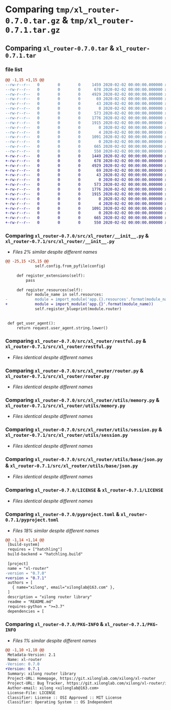# Comparing `tmp/xl_router-0.7.0.tar.gz` & `tmp/xl_router-0.7.1.tar.gz`

## Comparing `xl_router-0.7.0.tar` & `xl_router-0.7.1.tar`

### file list

```diff
@@ -1,15 +1,15 @@
--rw-r--r--   0        0        0     1459 2020-02-02 00:00:00.000000 xl_router-0.7.0/src/xl_router/__init__.py
--rw-r--r--   0        0        0      678 2020-02-02 00:00:00.000000 xl_router-0.7.0/src/xl_router/restful.py
--rw-r--r--   0        0        0     4929 2020-02-02 00:00:00.000000 xl_router-0.7.0/src/xl_router/router.py
--rw-r--r--   0        0        0       69 2020-02-02 00:00:00.000000 xl_router-0.7.0/src/xl_router/decorators/__init__.py
--rw-r--r--   0        0        0       43 2020-02-02 00:00:00.000000 xl_router-0.7.0/src/xl_router/exceptions/__init__.py
--rw-r--r--   0        0        0        0 2020-02-02 00:00:00.000000 xl_router-0.7.0/src/xl_router/utils/log.py
--rw-r--r--   0        0        0      573 2020-02-02 00:00:00.000000 xl_router-0.7.0/src/xl_router/utils/memory.py
--rw-r--r--   0        0        0     1776 2020-02-02 00:00:00.000000 xl_router-0.7.0/src/xl_router/utils/session.py
--rw-r--r--   0        0        0     1915 2020-02-02 00:00:00.000000 xl_router-0.7.0/src/xl_router/utils/base/json.py
--rw-r--r--   0        0        0        0 2020-02-02 00:00:00.000000 xl_router-0.7.0/src/xl_router/utils/database/__init__.py
--rw-r--r--   0        0        0        4 2020-02-02 00:00:00.000000 xl_router-0.7.0/.gitignore
--rw-r--r--   0        0        0     1091 2020-02-02 00:00:00.000000 xl_router-0.7.0/LICENSE
--rw-r--r--   0        0        0        0 2020-02-02 00:00:00.000000 xl_router-0.7.0/README.md
--rw-r--r--   0        0        0      665 2020-02-02 00:00:00.000000 xl_router-0.7.0/pyproject.toml
--rw-r--r--   0        0        0      550 2020-02-02 00:00:00.000000 xl_router-0.7.0/PKG-INFO
+-rw-r--r--   0        0        0     1449 2020-02-02 00:00:00.000000 xl_router-0.7.1/src/xl_router/__init__.py
+-rw-r--r--   0        0        0      678 2020-02-02 00:00:00.000000 xl_router-0.7.1/src/xl_router/restful.py
+-rw-r--r--   0        0        0     4929 2020-02-02 00:00:00.000000 xl_router-0.7.1/src/xl_router/router.py
+-rw-r--r--   0        0        0       69 2020-02-02 00:00:00.000000 xl_router-0.7.1/src/xl_router/decorators/__init__.py
+-rw-r--r--   0        0        0       43 2020-02-02 00:00:00.000000 xl_router-0.7.1/src/xl_router/exceptions/__init__.py
+-rw-r--r--   0        0        0        0 2020-02-02 00:00:00.000000 xl_router-0.7.1/src/xl_router/utils/log.py
+-rw-r--r--   0        0        0      573 2020-02-02 00:00:00.000000 xl_router-0.7.1/src/xl_router/utils/memory.py
+-rw-r--r--   0        0        0     1776 2020-02-02 00:00:00.000000 xl_router-0.7.1/src/xl_router/utils/session.py
+-rw-r--r--   0        0        0     1915 2020-02-02 00:00:00.000000 xl_router-0.7.1/src/xl_router/utils/base/json.py
+-rw-r--r--   0        0        0        0 2020-02-02 00:00:00.000000 xl_router-0.7.1/src/xl_router/utils/database/__init__.py
+-rw-r--r--   0        0        0        4 2020-02-02 00:00:00.000000 xl_router-0.7.1/.gitignore
+-rw-r--r--   0        0        0     1091 2020-02-02 00:00:00.000000 xl_router-0.7.1/LICENSE
+-rw-r--r--   0        0        0        0 2020-02-02 00:00:00.000000 xl_router-0.7.1/README.md
+-rw-r--r--   0        0        0      665 2020-02-02 00:00:00.000000 xl_router-0.7.1/pyproject.toml
+-rw-r--r--   0        0        0      550 2020-02-02 00:00:00.000000 xl_router-0.7.1/PKG-INFO
```

### Comparing `xl_router-0.7.0/src/xl_router/__init__.py` & `xl_router-0.7.1/src/xl_router/__init__.py`

 * *Files 2% similar despite different names*

```diff
@@ -25,15 +25,15 @@
             self.config.from_pyfile(config)
 
     def register_extensions(self):
         pass
 
     def register_resources(self):
         for module_name in self.resources:
-            module = import_module('app.{}.resources'.format(module_name))
+            module = import_module('app.{}'.format(module_name))
             self.register_blueprint(module.router)
 
 
 def get_user_agent():
     return request.user_agent.string.lower()
```

### Comparing `xl_router-0.7.0/src/xl_router/restful.py` & `xl_router-0.7.1/src/xl_router/restful.py`

 * *Files identical despite different names*

### Comparing `xl_router-0.7.0/src/xl_router/router.py` & `xl_router-0.7.1/src/xl_router/router.py`

 * *Files identical despite different names*

### Comparing `xl_router-0.7.0/src/xl_router/utils/memory.py` & `xl_router-0.7.1/src/xl_router/utils/memory.py`

 * *Files identical despite different names*

### Comparing `xl_router-0.7.0/src/xl_router/utils/session.py` & `xl_router-0.7.1/src/xl_router/utils/session.py`

 * *Files identical despite different names*

### Comparing `xl_router-0.7.0/src/xl_router/utils/base/json.py` & `xl_router-0.7.1/src/xl_router/utils/base/json.py`

 * *Files identical despite different names*

### Comparing `xl_router-0.7.0/LICENSE` & `xl_router-0.7.1/LICENSE`

 * *Files identical despite different names*

### Comparing `xl_router-0.7.0/pyproject.toml` & `xl_router-0.7.1/pyproject.toml`

 * *Files 18% similar despite different names*

```diff
@@ -1,14 +1,14 @@
 [build-system]
 requires = ["hatchling"]
 build-backend = "hatchling.build"
 
 [project]
 name = "xl-router"
-version = "0.7.0"
+version = "0.7.1"
 authors = [
   { name="xilong", email="xilonglab@163.com" },
 ]
 description = "xilong router library"
 readme = "README.md"
 requires-python = ">=3.7"
 dependencies = [
```

### Comparing `xl_router-0.7.0/PKG-INFO` & `xl_router-0.7.1/PKG-INFO`

 * *Files 1% similar despite different names*

```diff
@@ -1,10 +1,10 @@
 Metadata-Version: 2.1
 Name: xl-router
-Version: 0.7.0
+Version: 0.7.1
 Summary: xilong router library
 Project-URL: Homepage, https://git.xilonglab.com/xilong/xl-router
 Project-URL: Bug Tracker, https://git.xilonglab.com/xilong/xl-router/issues
 Author-email: xilong <xilonglab@163.com>
 License-File: LICENSE
 Classifier: License :: OSI Approved :: MIT License
 Classifier: Operating System :: OS Independent
```

